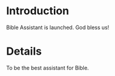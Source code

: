 # Introduction #

Bible Assistant is launched.
God bless us!

# Details #

To be the best assistant for Bible.